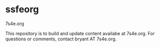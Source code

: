 # ssfeorg
7s4e.org

This repository is to build and update content availabe at 7s4e.org. For questions or comments, contact bryant AT 7s4e.org.